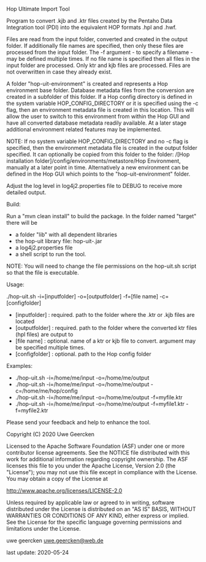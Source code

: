 Hop Ultimate Import Tool

Program to convert .kjb and .ktr files created by the Pentaho Data Integration tool (PDI) into the equivalent HOP formats .hpl and .hwf.

Files are read from the input folder, converted and created in the output folder. If additionally file names are specified, then only these files are processed from the input folder. The -f argument - to specify a filename - may be defined multiple times. If no file name is specified then all files in the input folder are processed. Only ktr and kjb files are processed. Files are not overwritten in case they already exist.

A folder "hop-uit-environment" is created and represents a Hop environment base folder. Database metadata files from the conversion are created in a subfolder of this folder. If a Hop config directory is defined in the system variable HOP_CONFIG_DIRECTORY or it is specified using the -c flag, then an environment metadata file is created in this location. This will allow the user to switch to this environment from within the Hop GUI and have all converted database metadata readily available. At a later stage additional environment related features may be implemented.

NOTE: If no system variable HOP_CONFIG_DIRECTORY and no -c flag is specified, then the environment metadata file is created in the output folder specified. It can optionally be copied from this folder to the folder: /[Hop installation folder]/config/environments/metastore/Hop Environment, manually at a later point in time. Alternatively a new environment can be defined in the Hop GUI which points to the "hop-uit-environment" folder.

Adjust the log level in log4j2.properties file to DEBUG to receive more detailed output.

Build:

Run a "mvn clean install" to build the package. In the folder named "target" there will be

* a folder "lib" with all dependent libraries
* the hop-uit library file: hop-uit-<version>.jar
* a log4j2.properties file
* a shell script to run the tool.

NOTE: You will need to change the file permissions on the hop-uit.sh script so that the file is executable.

Usage:

./hop-uit.sh -i=[inputfolder] -o=[outputfolder] -f=[file name] -c=[configfolder]

* [inputfolder]          : required. path to the folder where the .ktr or .kjb files are located
* [outputfolder]         : required. path to the folder where the converted ktr files (hpl files) are output to
* [file name]            : optional. name of a ktr or kjb file to convert. argument may be specified multiple times.
* [configfolder]         : optional. path to the Hop config folder

Examples:

* ./hop-uit.sh -i=/home/me/input -o=/home/me/output
* ./hop-uit.sh -i=/home/me/input -o=/home/me/output -c=/home/me/hop/config
* ./hop-uit.sh -i=/home/me/input -o=/home/me/output -f=myfile.ktr
* ./hop-uit.sh -i=/home/me/input -o=/home/me/output -f=myfile1.ktr -f=myfile2.ktr

Please send your feedback and help to enhance the tool.

Copyright (C) 2020  Uwe Geercken

Licensed to the Apache Software Foundation (ASF) under one
or more contributor license agreements.  See the NOTICE file
distributed with this work for additional information
regarding copyright ownership.  The ASF licenses this file
to you under the Apache License, Version 2.0 (the
"License"); you may not use this file except in compliance
with the License.  You may obtain a copy of the License at

  http://www.apache.org/licenses/LICENSE-2.0

Unless required by applicable law or agreed to in writing,
software distributed under the License is distributed on an
"AS IS" BASIS, WITHOUT WARRANTIES OR CONDITIONS OF ANY
KIND, either express or implied.  See the License for the
specific language governing permissions and limitations
under the License.

uwe geercken
uwe.geercken@web.de

last update: 2020-05-24
